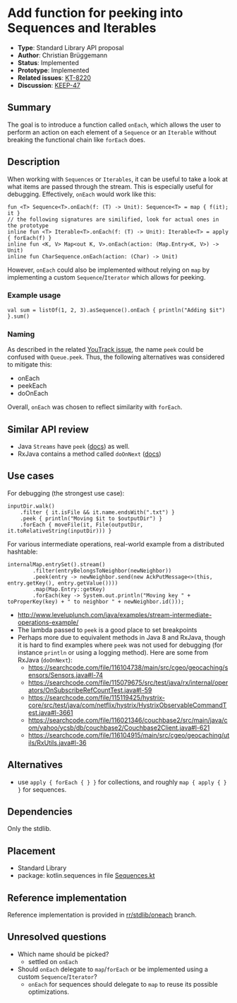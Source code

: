 # Add function for peeking into Sequences and Iterables

* **Type**: Standard Library API proposal
* **Author**: Christian Brüggemann
* **Status**: Implemented
* **Prototype**: Implemented
* **Related issues**: [KT-8220](https://youtrack.jetbrains.com/issue/KT-8220)
* **Discussion**: [KEEP-47](https://github.com/Kotlin/KEEP/issues/47)


## Summary

The goal is to introduce a function called `onEach`, which allows the user to perform an action on each element of a `Sequence` or an `Iterable` without breaking the functional chain like `forEach` does.

## Description

When working with `Sequences` or `Iterables`, it can be useful to take a look at what items are passed through the stream. This is especially useful for debugging. Effectively, `onEach` would work like this:

```
fun <T> Sequence<T>.onEach(f: (T) -> Unit): Sequence<T> = map { f(it); it }
// the following signatures are similified, look for actual ones in the prototype
inline fun <T> Iterable<T>.onEach(f: (T) -> Unit): Iterable<T> = apply { forEach(f) }
inline fun <K, V> Map<out K, V>.onEach(action: (Map.Entry<K, V>) -> Unit)
inline fun CharSequence.onEach(action: (Char) -> Unit)
```

However, `onEach` could also be implemented without relying on `map` by implementing a custom `Sequence`/`Iterator` which allows for peeking.

### Example usage

```
val sum = listOf(1, 2, 3).asSequence().onEach { println("Adding $it") }.sum()
```

### Naming

As described in the related [YouTrack issue](https://youtrack.jetbrains.com/issue/KT-8220#tab=Comments), the name `peek` could be confused with `Queue.peek`. Thus, the following alternatives was considered to mitigate this:

* onEach
* peekEach
* doOnEach

Overall, `onEach` was chosen to reflect similarity with `forEach`.

## Similar API review

* Java `Streams` have `peek` ([docs](https://docs.oracle.com/javase/8/docs/api/java/util/stream/Stream.html#peek-java.util.function.Consumer-)) as well.
* RxJava contains a method called `doOnNext` ([docs](http://reactivex.io/documentation/operators/do.html))

## Use cases
For debugging (the strongest use case):
```
inputDir.walk()
    .filter { it.isFile && it.name.endsWith(".txt") }
    .peek { println("Moving $it to $outputDir") }
    .forEach { moveFile(it, File(outputDir, it.toRelativeString(inputDir))) }
```
For various intermediate operations, real-world example from a distributed hashtable:
```
internalMap.entrySet().stream()
		.filter(entryBelongsToNeighbor(newNeighbor))
		.peek(entry -> newNeighbor.send(new AckPutMessage<>(this, entry.getKey(), entry.getValue())))
		.map(Map.Entry::getKey)
		.forEach(key -> System.out.println("Moving key " + toProperKey(key) + " to neighbor " + newNeighbor.id()));
```

* http://www.leveluplunch.com/java/examples/stream-intermediate-operations-example/
* The lambda passed to `peek` is a good place to set breakpoints
* Perhaps more due to equivalent methods in Java 8 and RxJava, though it is hard to find examples where `peek` was not used for debugging (for instance `println` or using a logging method). Here are some from RxJava (`doOnNext`):
  * https://searchcode.com/file/116104738/main/src/cgeo/geocaching/sensors/Sensors.java#l-74
  * https://searchcode.com/file/115079675/src/test/java/rx/internal/operators/OnSubscribeRefCountTest.java#l-59
  * https://searchcode.com/file/115119425/hystrix-core/src/test/java/com/netflix/hystrix/HystrixObservableCommandTest.java#l-3661
  * https://searchcode.com/file/116021346/couchbase2/src/main/java/com/yahoo/ycsb/db/couchbase2/Couchbase2Client.java#l-621
  * https://searchcode.com/file/116104915/main/src/cgeo/geocaching/utils/RxUtils.java#l-36

## Alternatives

- use `apply { forEach { } }` for collections, and roughly `map { apply { } }` for sequences.

## Dependencies

Only the stdlib.

## Placement

* Standard Library
* package: kotlin.sequences in file [Sequences.kt](https://github.com/JetBrains/kotlin/blob/master/libraries/stdlib/src/kotlin/collections/Sequences.kt)

## Reference implementation

Reference implementation is provided in [rr/stdlib/oneach](https://github.com/JetBrains/kotlin/compare/rr/stdlib/oneach) branch.

## Unresolved questions

* Which name should be picked?
    - settled on `onEach`
* Should `onEach` delegate to `map`/`forEach` or be implemented using a custom `Sequence`/`Iterator`?
    - `onEach` for sequences should delegate to `map` to reuse its possible optimizations.
